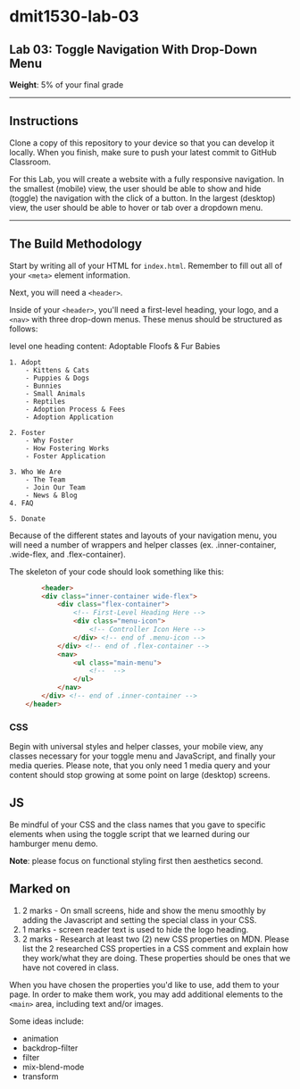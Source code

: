 # dmit1530-lab-03

## Lab 03: Toggle Navigation With Drop-Down Menu

**Weight**: 5% of your final grade

---

## Instructions

Clone a copy of this repository to your device so that you can develop it locally. When you finish, make sure to push your latest commit to GitHub Classroom. 

For this Lab, you will create a website with a fully responsive navigation. In the smallest (mobile) view, the user should be able to show and hide (toggle) the navigation with the click of a button. In the largest (desktop) view, the user should be able to hover or tab over a dropdown menu. 

---

## The Build Methodology

Start by writing all of your HTML for ``index.html``. Remember to fill out all of your ``<meta>`` element information.

Next, you will need a ``<header>``. 

Inside of your ``<header>``, you'll need a first-level heading, your logo, and a ``<nav>`` with three drop-down menus. These menus should be structured as follows: 

   level one heading content: Adoptable Floofs &amp; Fur Babies

    1. Adopt
        - Kittens & Cats
        - Puppies & Dogs
        - Bunnies
        - Small Animals
        - Reptiles
        - Adoption Process & Fees
        - Adoption Application
    
    2. Foster
        - Why Foster
        - How Fostering Works
        - Foster Application
    
    3. Who We Are
        - The Team
        - Join Our Team
        - News & Blog
    4. FAQ

    5. Donate

Because of the different states and layouts of your navigation menu, you will need a number of wrappers and helper classes (ex. .inner-container, .wide-flex, and .flex-container).

The skeleton of your code should look something like this:

```HTML
	    <header>
        <div class="inner-container wide-flex">
            <div class="flex-container">
                <!-- First-Level Heading Here -->
                <div class="menu-icon">
                    <!-- Controller Icon Here -->
                </div> <!-- end of .menu-icon -->
            </div> <!-- end of .flex-container -->
            <nav>
                <ul class="main-menu">
                    <!--  -->
                </ul>
            </nav> 
        </div> <!-- end of .inner-container -->
    </header>
```

### CSS
Begin with universal styles and helper classes, your mobile view, any classes necessary for your toggle menu and JavaScript, and finally your media queries. Please note, that you only need 1 media query and your content should stop growing at some point on large (desktop) screens.   

## JS
Be mindful of your CSS and the class names that you gave to specific elements when using the toggle script that we learned during our hamburger menu demo. 

**Note**: please focus on functional styling first then aesthetics second.

## Marked on
1. 2 marks - On small screens, hide and show the menu smoothly by adding the Javascript and setting the special class in your CSS.
2. 1 marks - screen reader text is used to hide the logo heading.
3. 2 marks - Research at least two (2) new CSS properties on MDN. Please list the 2 researched CSS properties in a CSS comment and explain how they work/what they are doing. These properties should be ones that we have not covered in class. 

When you have chosen the properties you'd like to use, add them to your page. In order to make them work, you may add additional elements to the `<main>` area, including text and/or images.

Some ideas include:

* animation
* backdrop-filter
* filter
* mix-blend-mode
* transform
